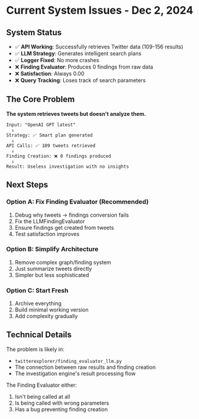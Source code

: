 # Current System Issues - Dec 2, 2024

## System Status
- ✅ **API Working**: Successfully retrieves Twitter data (109-156 results)
- ✅ **LLM Strategy**: Generates intelligent search plans
- ✅ **Logger Fixed**: No more crashes
- ❌ **Finding Evaluator**: Produces 0 findings from raw data
- ❌ **Satisfaction**: Always 0.00
- ❌ **Query Tracking**: Loses track of search parameters

## The Core Problem

**The system retrieves tweets but doesn't analyze them.**

```
Input: "OpenAI GPT latest"
  ↓
Strategy: ✅ Smart plan generated
  ↓  
API Calls: ✅ 109 tweets retrieved
  ↓
Finding Creation: ❌ 0 findings produced
  ↓
Result: Useless investigation with no insights
```

## Next Steps

### Option A: Fix Finding Evaluator (Recommended)
1. Debug why tweets → findings conversion fails
2. Fix the LLMFindingEvaluator 
3. Ensure findings get created from tweets
4. Test satisfaction improves

### Option B: Simplify Architecture  
1. Remove complex graph/finding system
2. Just summarize tweets directly
3. Simpler but less sophisticated

### Option C: Start Fresh
1. Archive everything
2. Build minimal working version
3. Add complexity gradually

## Technical Details

The problem is likely in:
- `twitterexplorer/finding_evaluator_llm.py`
- The connection between raw results and finding creation
- The investigation engine's result processing flow

The Finding Evaluator either:
1. Isn't being called at all
2. Is being called with wrong parameters
3. Has a bug preventing finding creation